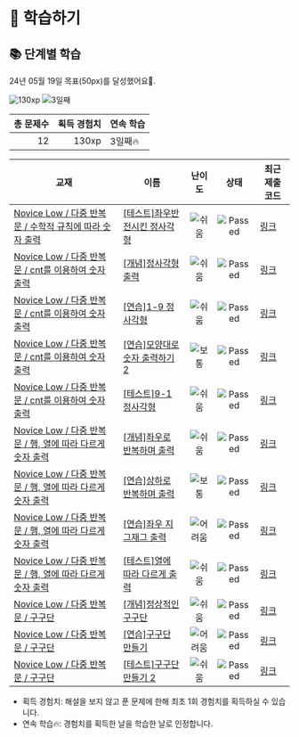 # 📖 학습하기

## 📚 단계별 학습
24년 05월 19일 목표(50px)를 달성했어요🥳.

![130xp](https://img.shields.io/badge/EXP-130xp-%235cb85c.svg?for-the-badge)
![3일째](https://img.shields.io/badge/연속학습-3일째-%23E34F26.svg?for-the-badge)

|총 문제수|획득 경험치|연속 학습|
|---:|---:|---|
12|130xp|3일째🔥|

|교재|이름|난이도|상태|최근 제출 코드|
|---|---|:---:|:---:|---|
|[Novice Low / 다중 반복문 / 수학적 규칙에 따라 숫자 출력](https://www.codetree.ai/missions?missionId=4)|[[테스트]좌우반전시킨 정사각형](https://www.codetree.ai/missions/4/problems/left-right-inverted-square)|![쉬움][easy]|![Passed][passed]|[링크](https://github.com/tonykhkim/codetree-TILs/blob/main/240519/%EC%A2%8C%EC%9A%B0%EB%B0%98%EC%A0%84%EC%8B%9C%ED%82%A8%20%EC%A0%95%EC%82%AC%EA%B0%81%ED%98%95/left-right-inverted-square.cpp)|
|[Novice Low / 다중 반복문 / cnt를 이용하여 숫자 출력](https://www.codetree.ai/missions?missionId=4)|[[개념]정사각형 출력](https://www.codetree.ai/missions/4/problems/print-square)|![쉬움][easy]|![Passed][passed]|[링크](https://github.com/tonykhkim/codetree-TILs/blob/main/240519/%EC%A0%95%EC%82%AC%EA%B0%81%ED%98%95%20%EC%B6%9C%EB%A0%A5/print-square.cpp)|
|[Novice Low / 다중 반복문 / cnt를 이용하여 숫자 출력](https://www.codetree.ai/missions?missionId=4)|[[연습]1-9 정사각형](https://www.codetree.ai/missions/4/problems/1-9-square)|![쉬움][easy]|![Passed][passed]|[링크](https://github.com/tonykhkim/codetree-TILs/blob/main/240519/1-9%20%EC%A0%95%EC%82%AC%EA%B0%81%ED%98%95/1-9-square.cpp)|
|[Novice Low / 다중 반복문 / cnt를 이용하여 숫자 출력](https://www.codetree.ai/missions?missionId=4)|[[연습]모양대로 숫자 출력하기 2](https://www.codetree.ai/missions/4/problems/print-out-numbers-in-specific-shape-2)|![보통][medium]|![Passed][passed]|[링크](https://github.com/tonykhkim/codetree-TILs/blob/main/240519/%EB%AA%A8%EC%96%91%EB%8C%80%EB%A1%9C%20%EC%88%AB%EC%9E%90%20%EC%B6%9C%EB%A0%A5%ED%95%98%EA%B8%B0%202/print-out-numbers-in-specific-shape-2.cpp)|
|[Novice Low / 다중 반복문 / cnt를 이용하여 숫자 출력](https://www.codetree.ai/missions?missionId=4)|[[테스트]9-1 정사각형](https://www.codetree.ai/missions/4/problems/9-1-square)|![쉬움][easy]|![Passed][passed]|[링크](https://github.com/tonykhkim/codetree-TILs/blob/main/240519/9-1%20%EC%A0%95%EC%82%AC%EA%B0%81%ED%98%95/9-1-square.cpp)|
|[Novice Low / 다중 반복문 / 행, 열에 따라 다르게 숫자 출력](https://www.codetree.ai/missions?missionId=4)|[[개념]좌우로 반복하며 출력](https://www.codetree.ai/missions/4/problems/print-in-left-right-reverse)|![쉬움][easy]|![Passed][passed]|[링크](https://github.com/tonykhkim/codetree-TILs/blob/main/240519/%EC%A2%8C%EC%9A%B0%EB%A1%9C%20%EB%B0%98%EB%B3%B5%ED%95%98%EB%A9%B0%20%EC%B6%9C%EB%A0%A5/print-in-left-right-reverse.cpp)|
|[Novice Low / 다중 반복문 / 행, 열에 따라 다르게 숫자 출력](https://www.codetree.ai/missions?missionId=4)|[[연습]상하로 반복하며 출력](https://www.codetree.ai/missions/4/problems/print-in-up-down-reverse)|![보통][medium]|![Passed][passed]|[링크](https://github.com/tonykhkim/codetree-TILs/blob/main/240519/%EC%83%81%ED%95%98%EB%A1%9C%20%EB%B0%98%EB%B3%B5%ED%95%98%EB%A9%B0%20%EC%B6%9C%EB%A0%A5/print-in-up-down-reverse.cpp)|
|[Novice Low / 다중 반복문 / 행, 열에 따라 다르게 숫자 출력](https://www.codetree.ai/missions?missionId=4)|[[연습]좌우 지그재그 출력](https://www.codetree.ai/missions/4/problems/print-lr-zigzag)|![어려움][hard]|![Passed][passed]|[링크](https://github.com/tonykhkim/codetree-TILs/blob/main/240519/%EC%A2%8C%EC%9A%B0%20%EC%A7%80%EA%B7%B8%EC%9E%AC%EA%B7%B8%20%EC%B6%9C%EB%A0%A5/print-lr-zigzag.cpp)|
|[Novice Low / 다중 반복문 / 행, 열에 따라 다르게 숫자 출력](https://www.codetree.ai/missions?missionId=4)|[[테스트]열에 따라 다르게 출력](https://www.codetree.ai/missions/4/problems/output-differently-for-column)|![쉬움][easy]|![Passed][passed]|[링크](https://github.com/tonykhkim/codetree-TILs/blob/main/240519/%ED%96%89%EC%97%90%20%EB%94%B0%EB%9D%BC%20%EB%8B%A4%EB%A5%B4%EA%B2%8C%20%EC%B6%9C%EB%A0%A5/output-differently-for-row.cpp)|
|[Novice Low / 다중 반복문 / 구구단](https://www.codetree.ai/missions?missionId=4)|[[개념]정상적인 구구단](https://www.codetree.ai/missions/4/problems/normal-multiple)|![쉬움][easy]|![Passed][passed]|[링크](https://github.com/tonykhkim/codetree-TILs/blob/main/240519/%EC%A0%95%EC%83%81%EC%A0%81%EC%9D%B8%20%EA%B5%AC%EA%B5%AC%EB%8B%A8/normal-multiple.cpp)|
|[Novice Low / 다중 반복문 / 구구단](https://www.codetree.ai/missions?missionId=4)|[[연습]구구단 만들기](https://www.codetree.ai/missions/4/problems/print-multiplication-table)|![어려움][hard]|![Passed][passed]|[링크](https://github.com/tonykhkim/codetree-TILs/blob/main/240519/%EA%B5%AC%EA%B5%AC%EB%8B%A8%20%EB%A7%8C%EB%93%A4%EA%B8%B0/print-multiplication-table.cpp)|
|[Novice Low / 다중 반복문 / 구구단](https://www.codetree.ai/missions?missionId=4)|[[테스트]구구단 만들기 2](https://www.codetree.ai/missions/4/problems/print-multiplication-table-2)|![쉬움][easy]|![Passed][passed]|[링크](https://github.com/tonykhkim/codetree-TILs/blob/main/240519/%EA%B5%AC%EA%B5%AC%EB%8B%A8%20%EB%A7%8C%EB%93%A4%EA%B8%B0%202/print-multiplication-table-2.cpp)|


* 획득 경험치: 해설을 보지 않고 푼 문제에 한해 최초 1회 경험치를 획득하실 수 있습니다.
* 연속 학습🔥: 경험치를 획득한 날을 학습한 날로 인정합니다.










[b5]: https://img.shields.io/badge/Bronze_5-%235D3E31.svg
[b4]: https://img.shields.io/badge/Bronze_4-%235D3E31.svg
[b3]: https://img.shields.io/badge/Bronze_3-%235D3E31.svg
[b2]: https://img.shields.io/badge/Bronze_2-%235D3E31.svg
[b1]: https://img.shields.io/badge/Bronze_1-%235D3E31.svg
[s5]: https://img.shields.io/badge/Silver_5-%23394960.svg
[s4]: https://img.shields.io/badge/Silver_4-%23394960.svg
[s3]: https://img.shields.io/badge/Silver_3-%23394960.svg
[s2]: https://img.shields.io/badge/Silver_2-%23394960.svg
[s1]: https://img.shields.io/badge/Silver_1-%23394960.svg
[g5]: https://img.shields.io/badge/Gold_5-%23FFC433.svg
[g4]: https://img.shields.io/badge/Gold_4-%23FFC433.svg
[g3]: https://img.shields.io/badge/Gold_3-%23FFC433.svg
[g2]: https://img.shields.io/badge/Gold_2-%23FFC433.svg
[g1]: https://img.shields.io/badge/Gold_1-%23FFC433.svg
[p5]: https://img.shields.io/badge/Platinum_5-%2376DDD8.svg
[p4]: https://img.shields.io/badge/Platinum_4-%2376DDD8.svg
[p3]: https://img.shields.io/badge/Platinum_3-%2376DDD8.svg
[p2]: https://img.shields.io/badge/Platinum_2-%2376DDD8.svg
[p1]: https://img.shields.io/badge/Platinum_1-%2376DDD8.svg
[passed]: https://img.shields.io/badge/Passed-%23009D27.svg
[failed]: https://img.shields.io/badge/Failed-%23D24D57.svg
[easy]: https://img.shields.io/badge/쉬움-%235cb85c.svg?for-the-badge
[medium]: https://img.shields.io/badge/보통-%23FFC433.svg?for-the-badge
[hard]: https://img.shields.io/badge/어려움-%23D24D57.svg?for-the-badge